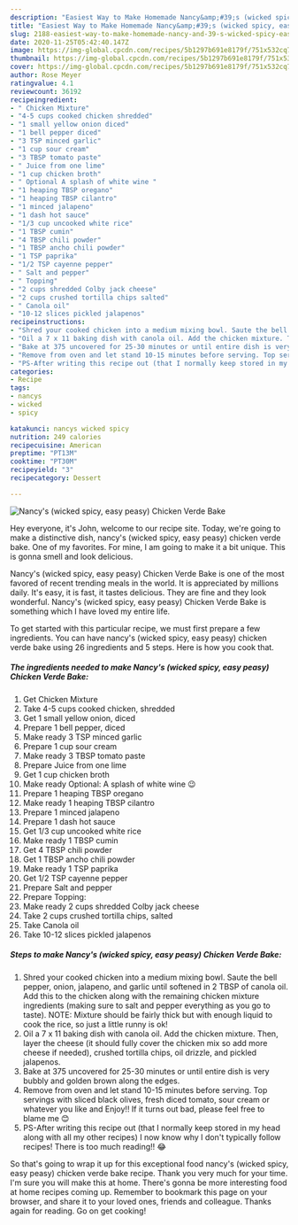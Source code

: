 ```yaml
---
description: "Easiest Way to Make Homemade Nancy&amp;#39;s (wicked spicy, easy peasy) Chicken Verde Bake"
title: "Easiest Way to Make Homemade Nancy&amp;#39;s (wicked spicy, easy peasy) Chicken Verde Bake"
slug: 2188-easiest-way-to-make-homemade-nancy-and-39-s-wicked-spicy-easy-peasy-chicken-verde-bake
date: 2020-11-25T05:42:40.147Z
image: https://img-global.cpcdn.com/recipes/5b1297b691e8179f/751x532cq70/nancys-wicked-spicy-easy-peasy-chicken-verde-bake-recipe-main-photo.jpg
thumbnail: https://img-global.cpcdn.com/recipes/5b1297b691e8179f/751x532cq70/nancys-wicked-spicy-easy-peasy-chicken-verde-bake-recipe-main-photo.jpg
cover: https://img-global.cpcdn.com/recipes/5b1297b691e8179f/751x532cq70/nancys-wicked-spicy-easy-peasy-chicken-verde-bake-recipe-main-photo.jpg
author: Rose Meyer
ratingvalue: 4.1
reviewcount: 36192
recipeingredient:
- " Chicken Mixture"
- "4-5 cups cooked chicken shredded"
- "1 small yellow onion diced"
- "1 bell pepper diced"
- "3 TSP minced garlic"
- "1 cup sour cream"
- "3 TBSP tomato paste"
- " Juice from one lime"
- "1 cup chicken broth"
- " Optional A splash of white wine "
- "1 heaping TBSP oregano"
- "1 heaping TBSP cilantro"
- "1 minced jalapeno"
- "1 dash hot sauce"
- "1/3 cup uncooked white rice"
- "1 TBSP cumin"
- "4 TBSP chili powder"
- "1 TBSP ancho chili powder"
- "1 TSP paprika"
- "1/2 TSP cayenne pepper"
- " Salt and pepper"
- " Topping"
- "2 cups shredded Colby jack cheese"
- "2 cups crushed tortilla chips salted"
- " Canola oil"
- "10-12 slices pickled jalapenos"
recipeinstructions:
- "Shred your cooked chicken into a medium mixing bowl. Saute the bell pepper, onion, jalapeno, and garlic until softened in 2 TBSP of canola oil. Add this to the chicken along with the remaining chicken mixture ingredients (making sure to salt and pepper everything as you go to taste). NOTE: Mixture should be fairly thick but with enough liquid to cook the rice, so just a little runny is ok!"
- "Oil a 7 x 11 baking dish with canola oil. Add the chicken mixture. Then, layer the cheese (it should fully cover the chicken mix so add more cheese if needed), crushed tortilla chips, oil drizzle, and pickled jalapenos."
- "Bake at 375 uncovered for 25-30 minutes or until entire dish is very bubbly and golden brown along the edges."
- "Remove from oven and let stand 10-15 minutes before serving. Top servings with sliced black olives, fresh diced tomato, sour cream or whatever you like and Enjoy!! If it turns out bad, please feel free to blame me 😊"
- "PS-After writing this recipe out (that I normally keep stored in my head along with all my other recipes) I now know why I don&#39;t typically follow recipes! There is too much reading!! 😂"
categories:
- Recipe
tags:
- nancys
- wicked
- spicy

katakunci: nancys wicked spicy 
nutrition: 249 calories
recipecuisine: American
preptime: "PT13M"
cooktime: "PT30M"
recipeyield: "3"
recipecategory: Dessert

---
```



![Nancy&#39;s (wicked spicy, easy peasy) Chicken Verde Bake](https://img-global.cpcdn.com/recipes/5b1297b691e8179f/751x532cq70/nancys-wicked-spicy-easy-peasy-chicken-verde-bake-recipe-main-photo.jpg)

Hey everyone, it's John, welcome to our recipe site. Today, we're going to make a distinctive dish, nancy&#39;s (wicked spicy, easy peasy) chicken verde bake. One of my favorites. For mine, I am going to make it a bit unique. This is gonna smell and look delicious.



Nancy&#39;s (wicked spicy, easy peasy) Chicken Verde Bake is one of the most favored of recent trending meals in the world. It is appreciated by millions daily. It's easy, it is fast, it tastes delicious. They are fine and they look wonderful. Nancy&#39;s (wicked spicy, easy peasy) Chicken Verde Bake is something which I have loved my entire life.


To get started with this particular recipe, we must first prepare a few ingredients. You can have nancy&#39;s (wicked spicy, easy peasy) chicken verde bake using 26 ingredients and 5 steps. Here is how you cook that.

<!--inarticleads1-->

##### The ingredients needed to make Nancy&#39;s (wicked spicy, easy peasy) Chicken Verde Bake:

1. Get  Chicken Mixture
1. Take 4-5 cups cooked chicken, shredded
1. Get 1 small yellow onion, diced
1. Prepare 1 bell pepper, diced
1. Make ready 3 TSP minced garlic
1. Prepare 1 cup sour cream
1. Make ready 3 TBSP tomato paste
1. Prepare  Juice from one lime
1. Get 1 cup chicken broth
1. Make ready  Optional: A splash of white wine 😉
1. Prepare 1 heaping TBSP oregano
1. Make ready 1 heaping TBSP cilantro
1. Prepare 1 minced jalapeno
1. Prepare 1 dash hot sauce
1. Get 1/3 cup uncooked white rice
1. Make ready 1 TBSP cumin
1. Get 4 TBSP chili powder
1. Get 1 TBSP ancho chili powder
1. Make ready 1 TSP paprika
1. Get 1/2 TSP cayenne pepper
1. Prepare  Salt and pepper
1. Prepare  Topping:
1. Make ready 2 cups shredded Colby jack cheese
1. Take 2 cups crushed tortilla chips, salted
1. Take  Canola oil
1. Take 10-12 slices pickled jalapenos




<!--inarticleads2-->

##### Steps to make Nancy&#39;s (wicked spicy, easy peasy) Chicken Verde Bake:

1. Shred your cooked chicken into a medium mixing bowl. Saute the bell pepper, onion, jalapeno, and garlic until softened in 2 TBSP of canola oil. Add this to the chicken along with the remaining chicken mixture ingredients (making sure to salt and pepper everything as you go to taste). NOTE: Mixture should be fairly thick but with enough liquid to cook the rice, so just a little runny is ok!
1. Oil a 7 x 11 baking dish with canola oil. Add the chicken mixture. Then, layer the cheese (it should fully cover the chicken mix so add more cheese if needed), crushed tortilla chips, oil drizzle, and pickled jalapenos.
1. Bake at 375 uncovered for 25-30 minutes or until entire dish is very bubbly and golden brown along the edges.
1. Remove from oven and let stand 10-15 minutes before serving. Top servings with sliced black olives, fresh diced tomato, sour cream or whatever you like and Enjoy!! If it turns out bad, please feel free to blame me 😊
1. PS-After writing this recipe out (that I normally keep stored in my head along with all my other recipes) I now know why I don&#39;t typically follow recipes! There is too much reading!! 😂




So that's going to wrap it up for this exceptional food nancy&#39;s (wicked spicy, easy peasy) chicken verde bake recipe. Thank you very much for your time. I'm sure you will make this at home. There's gonna be more interesting food at home recipes coming up. Remember to bookmark this page on your browser, and share it to your loved ones, friends and colleague. Thanks again for reading. Go on get cooking!
